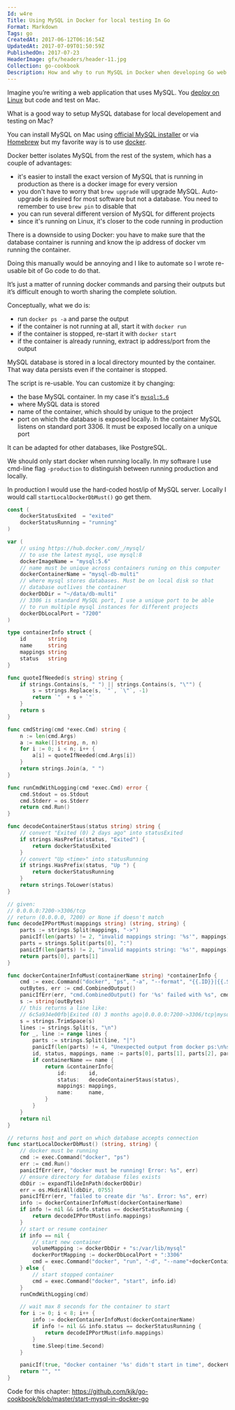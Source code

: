 ```yaml
---
Id: w4re
Title: Using MySQL in Docker for local testing In Go
Format: Markdown
Tags: go
CreatedAt: 2017-06-12T06:16:54Z
UpdatedAt: 2017-07-09T01:50:59Z
PublishedOn: 2017-07-23
HeaderImage: gfx/headers/header-11.jpg
Collection: go-cookbook
Description: How and why to run MySQL in Docker when developing Go web apps locally.
---
```


Imagine you’re writing a web application that uses MySQL. You [deploy on Linux](/article/5/blueprint-for-deploying-web-apps-on-coreos.html) but code and test on Mac.

What is a good way to setup MySQL database for local developement and testing on Mac?

You can install MySQL on Mac using [official MySQL installer](https://dev.mysql.com/downloads/mysql/) or via [Homebrew](https://brew.sh/) but my favorite way is to use [docker](https://store.docker.com/editions/community/docker-ce-desktop-mac).

Docker better isolates MySQL from the rest of the system, which has  a couple of advantages:
* it's easier to install the exact version of MySQL that is running in production as there is a docker image for every version
* you don't have to worry that `brew upgrade` will upgrade MySQL. Auto-upgrade is desired for most software but not a database. You need to remember to use `brew pin` to disable that
* you can run several different version of MySQL for different projects
* since it's running on Linux, it's closer to the code running in production

There is a downside to using Docker: you have to make sure that the database container is running and know the ip address of docker vm running the container.

Doing this manually would be annoying and I like to automate so I wrote re-usable bit of Go code to do that.

It’s just a matter of running docker commands and parsing their outputs but it’s difficult enough to worth sharing the complete solution.

Conceptually, what we do is:

* run `docker ps -a` and parse the output
* if the container is not running at all, start it with `docker run`
* if the container is stopped, re-start it with `docker start`
* if the container is already running, extract ip address/port from the output

MySQL database is stored in a local directory mounted by the container. That way data persists even if the container is stopped.

The script is re-usable. You can customize it by changing:

* the base MySQL container. In my case it's [`mysql:5.6`](https://hub.docker.com/_/mysql/)
* where MySQL data is stored
* name of the container, which should by unique to the project
* port on which the database is exposed locally. In the container MySQL listens on standard port 3306. It must be exposed locally on a unique port

It can be adapted for other databases, like PostgreSQL.

We should only start docker when running locally. In my software I use cmd-line flag `-production` to distinguish between running production and locally.

In production I would use the hard-coded host/ip of MySQL server. Locally I would call `startLocalDockerDbMust()` go get them.

```go
const (
	dockerStatusExited  = "exited"
	dockerStatusRunning = "running"
)

var (
	// using https://hub.docker.com/_/mysql/
	// to use the latest mysql, use mysql:8
	dockerImageName = "mysql:5.6"
	// name must be unique across containers runing on this computer
	dockerContainerName = "mysql-db-multi"
	// where mysql stores databases. Must be on local disk so that
	// database outlives the container
	dockerDbDir = "~/data/db-multi"
	// 3306 is standard MySQL port, I use a unique port to be able
	// to run multiple mysql instances for different projects
	dockerDbLocalPort = "7200"
)

type containerInfo struct {
	id       string
	name     string
	mappings string
	status   string
}

func quoteIfNeeded(s string) string {
	if strings.Contains(s, " ") || strings.Contains(s, "\"") {
		s = strings.Replace(s, `"`, `\"`, -1)
		return `"` + s + `"`
	}
	return s
}

func cmdString(cmd *exec.Cmd) string {
	n := len(cmd.Args)
	a := make([]string, n, n)
	for i := 0; i < n; i++ {
		a[i] = quoteIfNeeded(cmd.Args[i])
	}
	return strings.Join(a, " ")
}

func runCmdWithLogging(cmd *exec.Cmd) error {
	cmd.Stdout = os.Stdout
	cmd.Stderr = os.Stderr
	return cmd.Run()
}

func decodeContainerStaus(status string) string {
	// convert "Exited (0) 2 days ago" into statusExited
	if strings.HasPrefix(status, "Exited") {
		return dockerStatusExited
	}
	// convert "Up <time>" into statusRunning
	if strings.HasPrefix(status, "Up ") {
		return dockerStatusRunning
	}
	return strings.ToLower(status)
}

// given:
// 0.0.0.0:7200->3306/tcp
// return (0.0.0.0, 7200) or None if doesn't match
func decodeIPPortMust(mappings string) (string, string) {
	parts := strings.Split(mappings, "->")
	panicIf(len(parts) != 2, "invalid mappings string: '%s'", mappings)
	parts = strings.Split(parts[0], ":")
	panicIf(len(parts) != 2, "invalid mappints string: '%s'", mappings)
	return parts[0], parts[1]
}

func dockerContainerInfoMust(containerName string) *containerInfo {
	cmd := exec.Command("docker", "ps", "-a", "--format", "{{.ID}}|{{.Status}}|{{.Ports}}|{{.Names}}")
	outBytes, err := cmd.CombinedOutput()
	panicIfErr(err, "cmd.CombinedOutput() for '%s' failed with %s", cmdString(cmd), err)
	s := string(outBytes)
	// this returns a line like:
	// 6c5a934e00fb|Exited (0) 3 months ago|0.0.0.0:7200->3306/tcp|mysql-db-multi
	s = strings.TrimSpace(s)
	lines := strings.Split(s, "\n")
	for _, line := range lines {
		parts := strings.Split(line, "|")
		panicIf(len(parts) != 4, "Unexpected output from docker ps:\n%s\n. Expected 4 parts, got %d (%v)\n", line, len(parts), parts)
		id, status, mappings, name := parts[0], parts[1], parts[2], parts[3]
		if containerName == name {
			return &containerInfo{
				id:       id,
				status:   decodeContainerStaus(status),
				mappings: mappings,
				name:     name,
			}
		}
	}
	return nil
}

// returns host and port on which database accepts connection
func startLocalDockerDbMust() (string, string) {
	// docker must be running
	cmd := exec.Command("docker", "ps")
	err := cmd.Run()
	panicIfErr(err, "docker must be running! Error: %s", err)
	// ensure directory for database files exists
	dbDir := expandTildeInPath(dockerDbDir)
	err = os.MkdirAll(dbDir, 0755)
	panicIfErr(err, "failed to create dir '%s'. Error: %s", err)
	info := dockerContainerInfoMust(dockerContainerName)
	if info != nil && info.status == dockerStatusRunning {
		return decodeIPPortMust(info.mappings)
	}
	// start or resume container
	if info == nil {
		// start new container
		volumeMapping := dockerDbDir + "s:/var/lib/mysql"
		dockerPortMapping := dockerDbLocalPort + ":3306"
		cmd = exec.Command("docker", "run", "-d", "--name"+dockerContainerName, "-p", dockerPortMapping, "-v", volumeMapping, "-e", "MYSQL_ALLOW_EMPTY_PASSWORD=yes", "-e", "MYSQL_INITDB_SKIP_TZINFO=yes", dockerImageName)
	} else {
		// start stopped container
		cmd = exec.Command("docker", "start", info.id)
	}
	runCmdWithLogging(cmd)

	// wait max 8 seconds for the container to start
	for i := 0; i < 8; i++ {
		info := dockerContainerInfoMust(dockerContainerName)
		if info != nil && info.status == dockerStatusRunning {
			return decodeIPPortMust(info.mappings)
		}
		time.Sleep(time.Second)
	}

	panicIf(true, "docker container '%s' didn't start in time", dockerContainerName)
	return "", ""
}
```

Code for this chapter: https://github.com/kjk/go-cookbook/blob/master/start-mysql-in-docker-go
